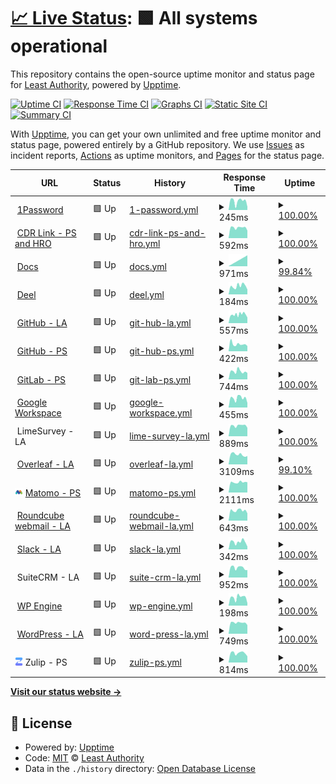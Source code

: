 # [📈 Live Status](https://LeastAuthority.github.io/org-members-upptime): <!--live status--> **🟩 All systems operational**

This repository contains the open-source uptime monitor and status page for [Least Authority](https://leastauthority.com/), powered by [Upptime](https://github.com/upptime/upptime).

[![Uptime CI](https://github.com/LeastAuthority/org-members-upptime/workflows/Uptime%20CI/badge.svg)](https://github.com/LeastAuthority/org-members-upptime/actions?query=workflow%3A%22Uptime+CI%22)
[![Response Time CI](https://github.com/LeastAuthority/org-members-upptime/workflows/Response%20Time%20CI/badge.svg)](https://github.com/LeastAuthority/org-members-upptime/actions?query=workflow%3A%22Response+Time+CI%22)
[![Graphs CI](https://github.com/LeastAuthority/org-members-upptime/workflows/Graphs%20CI/badge.svg)](https://github.com/LeastAuthority/org-members-upptime/actions?query=workflow%3A%22Graphs+CI%22)
[![Static Site CI](https://github.com/LeastAuthority/org-members-upptime/workflows/Static%20Site%20CI/badge.svg)](https://github.com/LeastAuthority/org-members-upptime/actions?query=workflow%3A%22Static+Site+CI%22)
[![Summary CI](https://github.com/LeastAuthority/org-members-upptime/workflows/Summary%20CI/badge.svg)](https://github.com/LeastAuthority/org-members-upptime/actions?query=workflow%3A%22Summary+CI%22)

With [Upptime](https://upptime.js.org), you can get your own unlimited and free uptime monitor and status page, powered entirely by a GitHub repository. We use [Issues](https://github.com/LeastAuthority/org-members-upptime/issues) as incident reports, [Actions](https://github.com/LeastAuthority/org-members-upptime/actions) as uptime monitors, and [Pages](https://LeastAuthority.github.io/org-members-upptime) for the status page.

<!--start: status pages-->
<!-- This summary is generated by Upptime (https://github.com/upptime/upptime) -->
<!-- Do not edit this manually, your changes will be overwritten -->
<!-- prettier-ignore -->
| URL | Status | History | Response Time | Uptime |
| --- | ------ | ------- | ------------- | ------ |
| <img alt="" src="https://icons.duckduckgo.com/ip3/my.1password.com.ico" height="13"> [1Password](https://my.1password.com/signin) | 🟩 Up | [1-password.yml](https://github.com/LeastAuthority/org-members-upptime/commits/HEAD/history/1-password.yml) | <details><summary><img alt="Response time graph" src="./graphs/1-password/response-time-week.png" height="20"> 245ms</summary><br><a href="https://LeastAuthority.github.io/org-members-upptime/history/1-password"><img alt="Response time 214" src="https://img.shields.io/endpoint?url=https%3A%2F%2Fraw.githubusercontent.com%2FLeastAuthority%2Forg-members-upptime%2FHEAD%2Fapi%2F1-password%2Fresponse-time.json"></a><br><a href="https://LeastAuthority.github.io/org-members-upptime/history/1-password"><img alt="24-hour response time 137" src="https://img.shields.io/endpoint?url=https%3A%2F%2Fraw.githubusercontent.com%2FLeastAuthority%2Forg-members-upptime%2FHEAD%2Fapi%2F1-password%2Fresponse-time-day.json"></a><br><a href="https://LeastAuthority.github.io/org-members-upptime/history/1-password"><img alt="7-day response time 245" src="https://img.shields.io/endpoint?url=https%3A%2F%2Fraw.githubusercontent.com%2FLeastAuthority%2Forg-members-upptime%2FHEAD%2Fapi%2F1-password%2Fresponse-time-week.json"></a><br><a href="https://LeastAuthority.github.io/org-members-upptime/history/1-password"><img alt="30-day response time 274" src="https://img.shields.io/endpoint?url=https%3A%2F%2Fraw.githubusercontent.com%2FLeastAuthority%2Forg-members-upptime%2FHEAD%2Fapi%2F1-password%2Fresponse-time-month.json"></a><br><a href="https://LeastAuthority.github.io/org-members-upptime/history/1-password"><img alt="1-year response time 219" src="https://img.shields.io/endpoint?url=https%3A%2F%2Fraw.githubusercontent.com%2FLeastAuthority%2Forg-members-upptime%2FHEAD%2Fapi%2F1-password%2Fresponse-time-year.json"></a></details> | <details><summary><a href="https://LeastAuthority.github.io/org-members-upptime/history/1-password">100.00%</a></summary><a href="https://LeastAuthority.github.io/org-members-upptime/history/1-password"><img alt="All-time uptime 100.00%" src="https://img.shields.io/endpoint?url=https%3A%2F%2Fraw.githubusercontent.com%2FLeastAuthority%2Forg-members-upptime%2FHEAD%2Fapi%2F1-password%2Fuptime.json"></a><br><a href="https://LeastAuthority.github.io/org-members-upptime/history/1-password"><img alt="24-hour uptime 100.00%" src="https://img.shields.io/endpoint?url=https%3A%2F%2Fraw.githubusercontent.com%2FLeastAuthority%2Forg-members-upptime%2FHEAD%2Fapi%2F1-password%2Fuptime-day.json"></a><br><a href="https://LeastAuthority.github.io/org-members-upptime/history/1-password"><img alt="7-day uptime 100.00%" src="https://img.shields.io/endpoint?url=https%3A%2F%2Fraw.githubusercontent.com%2FLeastAuthority%2Forg-members-upptime%2FHEAD%2Fapi%2F1-password%2Fuptime-week.json"></a><br><a href="https://LeastAuthority.github.io/org-members-upptime/history/1-password"><img alt="30-day uptime 100.00%" src="https://img.shields.io/endpoint?url=https%3A%2F%2Fraw.githubusercontent.com%2FLeastAuthority%2Forg-members-upptime%2FHEAD%2Fapi%2F1-password%2Fuptime-month.json"></a><br><a href="https://LeastAuthority.github.io/org-members-upptime/history/1-password"><img alt="1-year uptime 100.00%" src="https://img.shields.io/endpoint?url=https%3A%2F%2Fraw.githubusercontent.com%2FLeastAuthority%2Forg-members-upptime%2FHEAD%2Fapi%2F1-password%2Fuptime-year.json"></a></details>
| <img alt="" src="https://icons.duckduckgo.com/ip3/leastauthority.cdr.link.ico" height="13"> [CDR Link - PS and HRO](https://leastauthority.cdr.link/) | 🟩 Up | [cdr-link-ps-and-hro.yml](https://github.com/LeastAuthority/org-members-upptime/commits/HEAD/history/cdr-link-ps-and-hro.yml) | <details><summary><img alt="Response time graph" src="./graphs/cdr-link-ps-and-hro/response-time-week.png" height="20"> 592ms</summary><br><a href="https://LeastAuthority.github.io/org-members-upptime/history/cdr-link-ps-and-hro"><img alt="Response time 574" src="https://img.shields.io/endpoint?url=https%3A%2F%2Fraw.githubusercontent.com%2FLeastAuthority%2Forg-members-upptime%2FHEAD%2Fapi%2Fcdr-link-ps-and-hro%2Fresponse-time.json"></a><br><a href="https://LeastAuthority.github.io/org-members-upptime/history/cdr-link-ps-and-hro"><img alt="24-hour response time 499" src="https://img.shields.io/endpoint?url=https%3A%2F%2Fraw.githubusercontent.com%2FLeastAuthority%2Forg-members-upptime%2FHEAD%2Fapi%2Fcdr-link-ps-and-hro%2Fresponse-time-day.json"></a><br><a href="https://LeastAuthority.github.io/org-members-upptime/history/cdr-link-ps-and-hro"><img alt="7-day response time 592" src="https://img.shields.io/endpoint?url=https%3A%2F%2Fraw.githubusercontent.com%2FLeastAuthority%2Forg-members-upptime%2FHEAD%2Fapi%2Fcdr-link-ps-and-hro%2Fresponse-time-week.json"></a><br><a href="https://LeastAuthority.github.io/org-members-upptime/history/cdr-link-ps-and-hro"><img alt="30-day response time 595" src="https://img.shields.io/endpoint?url=https%3A%2F%2Fraw.githubusercontent.com%2FLeastAuthority%2Forg-members-upptime%2FHEAD%2Fapi%2Fcdr-link-ps-and-hro%2Fresponse-time-month.json"></a><br><a href="https://LeastAuthority.github.io/org-members-upptime/history/cdr-link-ps-and-hro"><img alt="1-year response time 574" src="https://img.shields.io/endpoint?url=https%3A%2F%2Fraw.githubusercontent.com%2FLeastAuthority%2Forg-members-upptime%2FHEAD%2Fapi%2Fcdr-link-ps-and-hro%2Fresponse-time-year.json"></a></details> | <details><summary><a href="https://LeastAuthority.github.io/org-members-upptime/history/cdr-link-ps-and-hro">100.00%</a></summary><a href="https://LeastAuthority.github.io/org-members-upptime/history/cdr-link-ps-and-hro"><img alt="All-time uptime 100.00%" src="https://img.shields.io/endpoint?url=https%3A%2F%2Fraw.githubusercontent.com%2FLeastAuthority%2Forg-members-upptime%2FHEAD%2Fapi%2Fcdr-link-ps-and-hro%2Fuptime.json"></a><br><a href="https://LeastAuthority.github.io/org-members-upptime/history/cdr-link-ps-and-hro"><img alt="24-hour uptime 100.00%" src="https://img.shields.io/endpoint?url=https%3A%2F%2Fraw.githubusercontent.com%2FLeastAuthority%2Forg-members-upptime%2FHEAD%2Fapi%2Fcdr-link-ps-and-hro%2Fuptime-day.json"></a><br><a href="https://LeastAuthority.github.io/org-members-upptime/history/cdr-link-ps-and-hro"><img alt="7-day uptime 100.00%" src="https://img.shields.io/endpoint?url=https%3A%2F%2Fraw.githubusercontent.com%2FLeastAuthority%2Forg-members-upptime%2FHEAD%2Fapi%2Fcdr-link-ps-and-hro%2Fuptime-week.json"></a><br><a href="https://LeastAuthority.github.io/org-members-upptime/history/cdr-link-ps-and-hro"><img alt="30-day uptime 100.00%" src="https://img.shields.io/endpoint?url=https%3A%2F%2Fraw.githubusercontent.com%2FLeastAuthority%2Forg-members-upptime%2FHEAD%2Fapi%2Fcdr-link-ps-and-hro%2Fuptime-month.json"></a><br><a href="https://LeastAuthority.github.io/org-members-upptime/history/cdr-link-ps-and-hro"><img alt="1-year uptime 100.00%" src="https://img.shields.io/endpoint?url=https%3A%2F%2Fraw.githubusercontent.com%2FLeastAuthority%2Forg-members-upptime%2FHEAD%2Fapi%2Fcdr-link-ps-and-hro%2Fuptime-year.json"></a></details>
| <img alt="" src="https://icons.duckduckgo.com/ip3/docs.latfa.net.ico" height="13"> [Docs](https://docs.latfa.net/) | 🟩 Up | [docs.yml](https://github.com/LeastAuthority/org-members-upptime/commits/HEAD/history/docs.yml) | <details><summary><img alt="Response time graph" src="./graphs/docs/response-time-week.png" height="20"> 971ms</summary><br><a href="https://LeastAuthority.github.io/org-members-upptime/history/docs"><img alt="Response time 991" src="https://img.shields.io/endpoint?url=https%3A%2F%2Fraw.githubusercontent.com%2FLeastAuthority%2Forg-members-upptime%2FHEAD%2Fapi%2Fdocs%2Fresponse-time.json"></a><br><a href="https://LeastAuthority.github.io/org-members-upptime/history/docs"><img alt="24-hour response time 803" src="https://img.shields.io/endpoint?url=https%3A%2F%2Fraw.githubusercontent.com%2FLeastAuthority%2Forg-members-upptime%2FHEAD%2Fapi%2Fdocs%2Fresponse-time-day.json"></a><br><a href="https://LeastAuthority.github.io/org-members-upptime/history/docs"><img alt="7-day response time 971" src="https://img.shields.io/endpoint?url=https%3A%2F%2Fraw.githubusercontent.com%2FLeastAuthority%2Forg-members-upptime%2FHEAD%2Fapi%2Fdocs%2Fresponse-time-week.json"></a><br><a href="https://LeastAuthority.github.io/org-members-upptime/history/docs"><img alt="30-day response time 991" src="https://img.shields.io/endpoint?url=https%3A%2F%2Fraw.githubusercontent.com%2FLeastAuthority%2Forg-members-upptime%2FHEAD%2Fapi%2Fdocs%2Fresponse-time-month.json"></a><br><a href="https://LeastAuthority.github.io/org-members-upptime/history/docs"><img alt="1-year response time 991" src="https://img.shields.io/endpoint?url=https%3A%2F%2Fraw.githubusercontent.com%2FLeastAuthority%2Forg-members-upptime%2FHEAD%2Fapi%2Fdocs%2Fresponse-time-year.json"></a></details> | <details><summary><a href="https://LeastAuthority.github.io/org-members-upptime/history/docs">99.84%</a></summary><a href="https://LeastAuthority.github.io/org-members-upptime/history/docs"><img alt="All-time uptime 99.91%" src="https://img.shields.io/endpoint?url=https%3A%2F%2Fraw.githubusercontent.com%2FLeastAuthority%2Forg-members-upptime%2FHEAD%2Fapi%2Fdocs%2Fuptime.json"></a><br><a href="https://LeastAuthority.github.io/org-members-upptime/history/docs"><img alt="24-hour uptime 100.00%" src="https://img.shields.io/endpoint?url=https%3A%2F%2Fraw.githubusercontent.com%2FLeastAuthority%2Forg-members-upptime%2FHEAD%2Fapi%2Fdocs%2Fuptime-day.json"></a><br><a href="https://LeastAuthority.github.io/org-members-upptime/history/docs"><img alt="7-day uptime 99.84%" src="https://img.shields.io/endpoint?url=https%3A%2F%2Fraw.githubusercontent.com%2FLeastAuthority%2Forg-members-upptime%2FHEAD%2Fapi%2Fdocs%2Fuptime-week.json"></a><br><a href="https://LeastAuthority.github.io/org-members-upptime/history/docs"><img alt="30-day uptime 99.91%" src="https://img.shields.io/endpoint?url=https%3A%2F%2Fraw.githubusercontent.com%2FLeastAuthority%2Forg-members-upptime%2FHEAD%2Fapi%2Fdocs%2Fuptime-month.json"></a><br><a href="https://LeastAuthority.github.io/org-members-upptime/history/docs"><img alt="1-year uptime 99.91%" src="https://img.shields.io/endpoint?url=https%3A%2F%2Fraw.githubusercontent.com%2FLeastAuthority%2Forg-members-upptime%2FHEAD%2Fapi%2Fdocs%2Fuptime-year.json"></a></details>
| <img alt="" src="https://icons.duckduckgo.com/ip3/app.deel.com.ico" height="13"> [Deel](https://app.deel.com/) | 🟩 Up | [deel.yml](https://github.com/LeastAuthority/org-members-upptime/commits/HEAD/history/deel.yml) | <details><summary><img alt="Response time graph" src="./graphs/deel/response-time-week.png" height="20"> 184ms</summary><br><a href="https://LeastAuthority.github.io/org-members-upptime/history/deel"><img alt="Response time 208" src="https://img.shields.io/endpoint?url=https%3A%2F%2Fraw.githubusercontent.com%2FLeastAuthority%2Forg-members-upptime%2FHEAD%2Fapi%2Fdeel%2Fresponse-time.json"></a><br><a href="https://LeastAuthority.github.io/org-members-upptime/history/deel"><img alt="24-hour response time 141" src="https://img.shields.io/endpoint?url=https%3A%2F%2Fraw.githubusercontent.com%2FLeastAuthority%2Forg-members-upptime%2FHEAD%2Fapi%2Fdeel%2Fresponse-time-day.json"></a><br><a href="https://LeastAuthority.github.io/org-members-upptime/history/deel"><img alt="7-day response time 184" src="https://img.shields.io/endpoint?url=https%3A%2F%2Fraw.githubusercontent.com%2FLeastAuthority%2Forg-members-upptime%2FHEAD%2Fapi%2Fdeel%2Fresponse-time-week.json"></a><br><a href="https://LeastAuthority.github.io/org-members-upptime/history/deel"><img alt="30-day response time 209" src="https://img.shields.io/endpoint?url=https%3A%2F%2Fraw.githubusercontent.com%2FLeastAuthority%2Forg-members-upptime%2FHEAD%2Fapi%2Fdeel%2Fresponse-time-month.json"></a><br><a href="https://LeastAuthority.github.io/org-members-upptime/history/deel"><img alt="1-year response time 208" src="https://img.shields.io/endpoint?url=https%3A%2F%2Fraw.githubusercontent.com%2FLeastAuthority%2Forg-members-upptime%2FHEAD%2Fapi%2Fdeel%2Fresponse-time-year.json"></a></details> | <details><summary><a href="https://LeastAuthority.github.io/org-members-upptime/history/deel">100.00%</a></summary><a href="https://LeastAuthority.github.io/org-members-upptime/history/deel"><img alt="All-time uptime 100.00%" src="https://img.shields.io/endpoint?url=https%3A%2F%2Fraw.githubusercontent.com%2FLeastAuthority%2Forg-members-upptime%2FHEAD%2Fapi%2Fdeel%2Fuptime.json"></a><br><a href="https://LeastAuthority.github.io/org-members-upptime/history/deel"><img alt="24-hour uptime 100.00%" src="https://img.shields.io/endpoint?url=https%3A%2F%2Fraw.githubusercontent.com%2FLeastAuthority%2Forg-members-upptime%2FHEAD%2Fapi%2Fdeel%2Fuptime-day.json"></a><br><a href="https://LeastAuthority.github.io/org-members-upptime/history/deel"><img alt="7-day uptime 100.00%" src="https://img.shields.io/endpoint?url=https%3A%2F%2Fraw.githubusercontent.com%2FLeastAuthority%2Forg-members-upptime%2FHEAD%2Fapi%2Fdeel%2Fuptime-week.json"></a><br><a href="https://LeastAuthority.github.io/org-members-upptime/history/deel"><img alt="30-day uptime 100.00%" src="https://img.shields.io/endpoint?url=https%3A%2F%2Fraw.githubusercontent.com%2FLeastAuthority%2Forg-members-upptime%2FHEAD%2Fapi%2Fdeel%2Fuptime-month.json"></a><br><a href="https://LeastAuthority.github.io/org-members-upptime/history/deel"><img alt="1-year uptime 100.00%" src="https://img.shields.io/endpoint?url=https%3A%2F%2Fraw.githubusercontent.com%2FLeastAuthority%2Forg-members-upptime%2FHEAD%2Fapi%2Fdeel%2Fuptime-year.json"></a></details>
| <img alt="" src="https://icons.duckduckgo.com/ip3/github.com.ico" height="13"> [GitHub - LA](https://github.com/LeastAuthority/) | 🟩 Up | [git-hub-la.yml](https://github.com/LeastAuthority/org-members-upptime/commits/HEAD/history/git-hub-la.yml) | <details><summary><img alt="Response time graph" src="./graphs/git-hub-la/response-time-week.png" height="20"> 557ms</summary><br><a href="https://LeastAuthority.github.io/org-members-upptime/history/git-hub-la"><img alt="Response time 466" src="https://img.shields.io/endpoint?url=https%3A%2F%2Fraw.githubusercontent.com%2FLeastAuthority%2Forg-members-upptime%2FHEAD%2Fapi%2Fgit-hub-la%2Fresponse-time.json"></a><br><a href="https://LeastAuthority.github.io/org-members-upptime/history/git-hub-la"><img alt="24-hour response time 483" src="https://img.shields.io/endpoint?url=https%3A%2F%2Fraw.githubusercontent.com%2FLeastAuthority%2Forg-members-upptime%2FHEAD%2Fapi%2Fgit-hub-la%2Fresponse-time-day.json"></a><br><a href="https://LeastAuthority.github.io/org-members-upptime/history/git-hub-la"><img alt="7-day response time 557" src="https://img.shields.io/endpoint?url=https%3A%2F%2Fraw.githubusercontent.com%2FLeastAuthority%2Forg-members-upptime%2FHEAD%2Fapi%2Fgit-hub-la%2Fresponse-time-week.json"></a><br><a href="https://LeastAuthority.github.io/org-members-upptime/history/git-hub-la"><img alt="30-day response time 553" src="https://img.shields.io/endpoint?url=https%3A%2F%2Fraw.githubusercontent.com%2FLeastAuthority%2Forg-members-upptime%2FHEAD%2Fapi%2Fgit-hub-la%2Fresponse-time-month.json"></a><br><a href="https://LeastAuthority.github.io/org-members-upptime/history/git-hub-la"><img alt="1-year response time 460" src="https://img.shields.io/endpoint?url=https%3A%2F%2Fraw.githubusercontent.com%2FLeastAuthority%2Forg-members-upptime%2FHEAD%2Fapi%2Fgit-hub-la%2Fresponse-time-year.json"></a></details> | <details><summary><a href="https://LeastAuthority.github.io/org-members-upptime/history/git-hub-la">100.00%</a></summary><a href="https://LeastAuthority.github.io/org-members-upptime/history/git-hub-la"><img alt="All-time uptime 98.95%" src="https://img.shields.io/endpoint?url=https%3A%2F%2Fraw.githubusercontent.com%2FLeastAuthority%2Forg-members-upptime%2FHEAD%2Fapi%2Fgit-hub-la%2Fuptime.json"></a><br><a href="https://LeastAuthority.github.io/org-members-upptime/history/git-hub-la"><img alt="24-hour uptime 100.00%" src="https://img.shields.io/endpoint?url=https%3A%2F%2Fraw.githubusercontent.com%2FLeastAuthority%2Forg-members-upptime%2FHEAD%2Fapi%2Fgit-hub-la%2Fuptime-day.json"></a><br><a href="https://LeastAuthority.github.io/org-members-upptime/history/git-hub-la"><img alt="7-day uptime 100.00%" src="https://img.shields.io/endpoint?url=https%3A%2F%2Fraw.githubusercontent.com%2FLeastAuthority%2Forg-members-upptime%2FHEAD%2Fapi%2Fgit-hub-la%2Fuptime-week.json"></a><br><a href="https://LeastAuthority.github.io/org-members-upptime/history/git-hub-la"><img alt="30-day uptime 100.00%" src="https://img.shields.io/endpoint?url=https%3A%2F%2Fraw.githubusercontent.com%2FLeastAuthority%2Forg-members-upptime%2FHEAD%2Fapi%2Fgit-hub-la%2Fuptime-month.json"></a><br><a href="https://LeastAuthority.github.io/org-members-upptime/history/git-hub-la"><img alt="1-year uptime 98.85%" src="https://img.shields.io/endpoint?url=https%3A%2F%2Fraw.githubusercontent.com%2FLeastAuthority%2Forg-members-upptime%2FHEAD%2Fapi%2Fgit-hub-la%2Fuptime-year.json"></a></details>
| <img alt="" src="https://icons.duckduckgo.com/ip3/github.com.ico" height="13"> [GitHub - PS](https://github.com/PrivateStorageio/) | 🟩 Up | [git-hub-ps.yml](https://github.com/LeastAuthority/org-members-upptime/commits/HEAD/history/git-hub-ps.yml) | <details><summary><img alt="Response time graph" src="./graphs/git-hub-ps/response-time-week.png" height="20"> 422ms</summary><br><a href="https://LeastAuthority.github.io/org-members-upptime/history/git-hub-ps"><img alt="Response time 376" src="https://img.shields.io/endpoint?url=https%3A%2F%2Fraw.githubusercontent.com%2FLeastAuthority%2Forg-members-upptime%2FHEAD%2Fapi%2Fgit-hub-ps%2Fresponse-time.json"></a><br><a href="https://LeastAuthority.github.io/org-members-upptime/history/git-hub-ps"><img alt="24-hour response time 310" src="https://img.shields.io/endpoint?url=https%3A%2F%2Fraw.githubusercontent.com%2FLeastAuthority%2Forg-members-upptime%2FHEAD%2Fapi%2Fgit-hub-ps%2Fresponse-time-day.json"></a><br><a href="https://LeastAuthority.github.io/org-members-upptime/history/git-hub-ps"><img alt="7-day response time 422" src="https://img.shields.io/endpoint?url=https%3A%2F%2Fraw.githubusercontent.com%2FLeastAuthority%2Forg-members-upptime%2FHEAD%2Fapi%2Fgit-hub-ps%2Fresponse-time-week.json"></a><br><a href="https://LeastAuthority.github.io/org-members-upptime/history/git-hub-ps"><img alt="30-day response time 380" src="https://img.shields.io/endpoint?url=https%3A%2F%2Fraw.githubusercontent.com%2FLeastAuthority%2Forg-members-upptime%2FHEAD%2Fapi%2Fgit-hub-ps%2Fresponse-time-month.json"></a><br><a href="https://LeastAuthority.github.io/org-members-upptime/history/git-hub-ps"><img alt="1-year response time 372" src="https://img.shields.io/endpoint?url=https%3A%2F%2Fraw.githubusercontent.com%2FLeastAuthority%2Forg-members-upptime%2FHEAD%2Fapi%2Fgit-hub-ps%2Fresponse-time-year.json"></a></details> | <details><summary><a href="https://LeastAuthority.github.io/org-members-upptime/history/git-hub-ps">100.00%</a></summary><a href="https://LeastAuthority.github.io/org-members-upptime/history/git-hub-ps"><img alt="All-time uptime 77.46%" src="https://img.shields.io/endpoint?url=https%3A%2F%2Fraw.githubusercontent.com%2FLeastAuthority%2Forg-members-upptime%2FHEAD%2Fapi%2Fgit-hub-ps%2Fuptime.json"></a><br><a href="https://LeastAuthority.github.io/org-members-upptime/history/git-hub-ps"><img alt="24-hour uptime 100.00%" src="https://img.shields.io/endpoint?url=https%3A%2F%2Fraw.githubusercontent.com%2FLeastAuthority%2Forg-members-upptime%2FHEAD%2Fapi%2Fgit-hub-ps%2Fuptime-day.json"></a><br><a href="https://LeastAuthority.github.io/org-members-upptime/history/git-hub-ps"><img alt="7-day uptime 100.00%" src="https://img.shields.io/endpoint?url=https%3A%2F%2Fraw.githubusercontent.com%2FLeastAuthority%2Forg-members-upptime%2FHEAD%2Fapi%2Fgit-hub-ps%2Fuptime-week.json"></a><br><a href="https://LeastAuthority.github.io/org-members-upptime/history/git-hub-ps"><img alt="30-day uptime 100.00%" src="https://img.shields.io/endpoint?url=https%3A%2F%2Fraw.githubusercontent.com%2FLeastAuthority%2Forg-members-upptime%2FHEAD%2Fapi%2Fgit-hub-ps%2Fuptime-month.json"></a><br><a href="https://LeastAuthority.github.io/org-members-upptime/history/git-hub-ps"><img alt="1-year uptime 75.33%" src="https://img.shields.io/endpoint?url=https%3A%2F%2Fraw.githubusercontent.com%2FLeastAuthority%2Forg-members-upptime%2FHEAD%2Fapi%2Fgit-hub-ps%2Fuptime-year.json"></a></details>
| <img alt="" src="https://icons.duckduckgo.com/ip3/whetstone.private.storage.ico" height="13"> [GitLab - PS](https://whetstone.private.storage/) | 🟩 Up | [git-lab-ps.yml](https://github.com/LeastAuthority/org-members-upptime/commits/HEAD/history/git-lab-ps.yml) | <details><summary><img alt="Response time graph" src="./graphs/git-lab-ps/response-time-week.png" height="20"> 744ms</summary><br><a href="https://LeastAuthority.github.io/org-members-upptime/history/git-lab-ps"><img alt="Response time 798" src="https://img.shields.io/endpoint?url=https%3A%2F%2Fraw.githubusercontent.com%2FLeastAuthority%2Forg-members-upptime%2FHEAD%2Fapi%2Fgit-lab-ps%2Fresponse-time.json"></a><br><a href="https://LeastAuthority.github.io/org-members-upptime/history/git-lab-ps"><img alt="24-hour response time 625" src="https://img.shields.io/endpoint?url=https%3A%2F%2Fraw.githubusercontent.com%2FLeastAuthority%2Forg-members-upptime%2FHEAD%2Fapi%2Fgit-lab-ps%2Fresponse-time-day.json"></a><br><a href="https://LeastAuthority.github.io/org-members-upptime/history/git-lab-ps"><img alt="7-day response time 744" src="https://img.shields.io/endpoint?url=https%3A%2F%2Fraw.githubusercontent.com%2FLeastAuthority%2Forg-members-upptime%2FHEAD%2Fapi%2Fgit-lab-ps%2Fresponse-time-week.json"></a><br><a href="https://LeastAuthority.github.io/org-members-upptime/history/git-lab-ps"><img alt="30-day response time 828" src="https://img.shields.io/endpoint?url=https%3A%2F%2Fraw.githubusercontent.com%2FLeastAuthority%2Forg-members-upptime%2FHEAD%2Fapi%2Fgit-lab-ps%2Fresponse-time-month.json"></a><br><a href="https://LeastAuthority.github.io/org-members-upptime/history/git-lab-ps"><img alt="1-year response time 804" src="https://img.shields.io/endpoint?url=https%3A%2F%2Fraw.githubusercontent.com%2FLeastAuthority%2Forg-members-upptime%2FHEAD%2Fapi%2Fgit-lab-ps%2Fresponse-time-year.json"></a></details> | <details><summary><a href="https://LeastAuthority.github.io/org-members-upptime/history/git-lab-ps">100.00%</a></summary><a href="https://LeastAuthority.github.io/org-members-upptime/history/git-lab-ps"><img alt="All-time uptime 99.96%" src="https://img.shields.io/endpoint?url=https%3A%2F%2Fraw.githubusercontent.com%2FLeastAuthority%2Forg-members-upptime%2FHEAD%2Fapi%2Fgit-lab-ps%2Fuptime.json"></a><br><a href="https://LeastAuthority.github.io/org-members-upptime/history/git-lab-ps"><img alt="24-hour uptime 100.00%" src="https://img.shields.io/endpoint?url=https%3A%2F%2Fraw.githubusercontent.com%2FLeastAuthority%2Forg-members-upptime%2FHEAD%2Fapi%2Fgit-lab-ps%2Fuptime-day.json"></a><br><a href="https://LeastAuthority.github.io/org-members-upptime/history/git-lab-ps"><img alt="7-day uptime 100.00%" src="https://img.shields.io/endpoint?url=https%3A%2F%2Fraw.githubusercontent.com%2FLeastAuthority%2Forg-members-upptime%2FHEAD%2Fapi%2Fgit-lab-ps%2Fuptime-week.json"></a><br><a href="https://LeastAuthority.github.io/org-members-upptime/history/git-lab-ps"><img alt="30-day uptime 100.00%" src="https://img.shields.io/endpoint?url=https%3A%2F%2Fraw.githubusercontent.com%2FLeastAuthority%2Forg-members-upptime%2FHEAD%2Fapi%2Fgit-lab-ps%2Fuptime-month.json"></a><br><a href="https://LeastAuthority.github.io/org-members-upptime/history/git-lab-ps"><img alt="1-year uptime 99.96%" src="https://img.shields.io/endpoint?url=https%3A%2F%2Fraw.githubusercontent.com%2FLeastAuthority%2Forg-members-upptime%2FHEAD%2Fapi%2Fgit-lab-ps%2Fuptime-year.json"></a></details>
| <img alt="" src="https://icons.duckduckgo.com/ip3/workspace.google.com.ico" height="13"> [Google Workspace](https://workspace.google.com/dashboard) | 🟩 Up | [google-workspace.yml](https://github.com/LeastAuthority/org-members-upptime/commits/HEAD/history/google-workspace.yml) | <details><summary><img alt="Response time graph" src="./graphs/google-workspace/response-time-week.png" height="20"> 455ms</summary><br><a href="https://LeastAuthority.github.io/org-members-upptime/history/google-workspace"><img alt="Response time 514" src="https://img.shields.io/endpoint?url=https%3A%2F%2Fraw.githubusercontent.com%2FLeastAuthority%2Forg-members-upptime%2FHEAD%2Fapi%2Fgoogle-workspace%2Fresponse-time.json"></a><br><a href="https://LeastAuthority.github.io/org-members-upptime/history/google-workspace"><img alt="24-hour response time 356" src="https://img.shields.io/endpoint?url=https%3A%2F%2Fraw.githubusercontent.com%2FLeastAuthority%2Forg-members-upptime%2FHEAD%2Fapi%2Fgoogle-workspace%2Fresponse-time-day.json"></a><br><a href="https://LeastAuthority.github.io/org-members-upptime/history/google-workspace"><img alt="7-day response time 455" src="https://img.shields.io/endpoint?url=https%3A%2F%2Fraw.githubusercontent.com%2FLeastAuthority%2Forg-members-upptime%2FHEAD%2Fapi%2Fgoogle-workspace%2Fresponse-time-week.json"></a><br><a href="https://LeastAuthority.github.io/org-members-upptime/history/google-workspace"><img alt="30-day response time 492" src="https://img.shields.io/endpoint?url=https%3A%2F%2Fraw.githubusercontent.com%2FLeastAuthority%2Forg-members-upptime%2FHEAD%2Fapi%2Fgoogle-workspace%2Fresponse-time-month.json"></a><br><a href="https://LeastAuthority.github.io/org-members-upptime/history/google-workspace"><img alt="1-year response time 479" src="https://img.shields.io/endpoint?url=https%3A%2F%2Fraw.githubusercontent.com%2FLeastAuthority%2Forg-members-upptime%2FHEAD%2Fapi%2Fgoogle-workspace%2Fresponse-time-year.json"></a></details> | <details><summary><a href="https://LeastAuthority.github.io/org-members-upptime/history/google-workspace">100.00%</a></summary><a href="https://LeastAuthority.github.io/org-members-upptime/history/google-workspace"><img alt="All-time uptime 100.00%" src="https://img.shields.io/endpoint?url=https%3A%2F%2Fraw.githubusercontent.com%2FLeastAuthority%2Forg-members-upptime%2FHEAD%2Fapi%2Fgoogle-workspace%2Fuptime.json"></a><br><a href="https://LeastAuthority.github.io/org-members-upptime/history/google-workspace"><img alt="24-hour uptime 100.00%" src="https://img.shields.io/endpoint?url=https%3A%2F%2Fraw.githubusercontent.com%2FLeastAuthority%2Forg-members-upptime%2FHEAD%2Fapi%2Fgoogle-workspace%2Fuptime-day.json"></a><br><a href="https://LeastAuthority.github.io/org-members-upptime/history/google-workspace"><img alt="7-day uptime 100.00%" src="https://img.shields.io/endpoint?url=https%3A%2F%2Fraw.githubusercontent.com%2FLeastAuthority%2Forg-members-upptime%2FHEAD%2Fapi%2Fgoogle-workspace%2Fuptime-week.json"></a><br><a href="https://LeastAuthority.github.io/org-members-upptime/history/google-workspace"><img alt="30-day uptime 100.00%" src="https://img.shields.io/endpoint?url=https%3A%2F%2Fraw.githubusercontent.com%2FLeastAuthority%2Forg-members-upptime%2FHEAD%2Fapi%2Fgoogle-workspace%2Fuptime-month.json"></a><br><a href="https://LeastAuthority.github.io/org-members-upptime/history/google-workspace"><img alt="1-year uptime 100.00%" src="https://img.shields.io/endpoint?url=https%3A%2F%2Fraw.githubusercontent.com%2FLeastAuthority%2Forg-members-upptime%2FHEAD%2Fapi%2Fgoogle-workspace%2Fuptime-year.json"></a></details>
| <img alt="" src="https://raw.githubusercontent.com/LeastAuthority/org-members-upptime/master/assets/limesurvey.ico" height="13"> LimeSurvey - LA | 🟩 Up | [lime-survey-la.yml](https://github.com/LeastAuthority/org-members-upptime/commits/HEAD/history/lime-survey-la.yml) | <details><summary><img alt="Response time graph" src="./graphs/lime-survey-la/response-time-week.png" height="20"> 889ms</summary><br><a href="https://LeastAuthority.github.io/org-members-upptime/history/lime-survey-la"><img alt="Response time 804" src="https://img.shields.io/endpoint?url=https%3A%2F%2Fraw.githubusercontent.com%2FLeastAuthority%2Forg-members-upptime%2FHEAD%2Fapi%2Flime-survey-la%2Fresponse-time.json"></a><br><a href="https://LeastAuthority.github.io/org-members-upptime/history/lime-survey-la"><img alt="24-hour response time 722" src="https://img.shields.io/endpoint?url=https%3A%2F%2Fraw.githubusercontent.com%2FLeastAuthority%2Forg-members-upptime%2FHEAD%2Fapi%2Flime-survey-la%2Fresponse-time-day.json"></a><br><a href="https://LeastAuthority.github.io/org-members-upptime/history/lime-survey-la"><img alt="7-day response time 889" src="https://img.shields.io/endpoint?url=https%3A%2F%2Fraw.githubusercontent.com%2FLeastAuthority%2Forg-members-upptime%2FHEAD%2Fapi%2Flime-survey-la%2Fresponse-time-week.json"></a><br><a href="https://LeastAuthority.github.io/org-members-upptime/history/lime-survey-la"><img alt="30-day response time 914" src="https://img.shields.io/endpoint?url=https%3A%2F%2Fraw.githubusercontent.com%2FLeastAuthority%2Forg-members-upptime%2FHEAD%2Fapi%2Flime-survey-la%2Fresponse-time-month.json"></a><br><a href="https://LeastAuthority.github.io/org-members-upptime/history/lime-survey-la"><img alt="1-year response time 811" src="https://img.shields.io/endpoint?url=https%3A%2F%2Fraw.githubusercontent.com%2FLeastAuthority%2Forg-members-upptime%2FHEAD%2Fapi%2Flime-survey-la%2Fresponse-time-year.json"></a></details> | <details><summary><a href="https://LeastAuthority.github.io/org-members-upptime/history/lime-survey-la">100.00%</a></summary><a href="https://LeastAuthority.github.io/org-members-upptime/history/lime-survey-la"><img alt="All-time uptime 100.00%" src="https://img.shields.io/endpoint?url=https%3A%2F%2Fraw.githubusercontent.com%2FLeastAuthority%2Forg-members-upptime%2FHEAD%2Fapi%2Flime-survey-la%2Fuptime.json"></a><br><a href="https://LeastAuthority.github.io/org-members-upptime/history/lime-survey-la"><img alt="24-hour uptime 100.00%" src="https://img.shields.io/endpoint?url=https%3A%2F%2Fraw.githubusercontent.com%2FLeastAuthority%2Forg-members-upptime%2FHEAD%2Fapi%2Flime-survey-la%2Fuptime-day.json"></a><br><a href="https://LeastAuthority.github.io/org-members-upptime/history/lime-survey-la"><img alt="7-day uptime 100.00%" src="https://img.shields.io/endpoint?url=https%3A%2F%2Fraw.githubusercontent.com%2FLeastAuthority%2Forg-members-upptime%2FHEAD%2Fapi%2Flime-survey-la%2Fuptime-week.json"></a><br><a href="https://LeastAuthority.github.io/org-members-upptime/history/lime-survey-la"><img alt="30-day uptime 100.00%" src="https://img.shields.io/endpoint?url=https%3A%2F%2Fraw.githubusercontent.com%2FLeastAuthority%2Forg-members-upptime%2FHEAD%2Fapi%2Flime-survey-la%2Fuptime-month.json"></a><br><a href="https://LeastAuthority.github.io/org-members-upptime/history/lime-survey-la"><img alt="1-year uptime 100.00%" src="https://img.shields.io/endpoint?url=https%3A%2F%2Fraw.githubusercontent.com%2FLeastAuthority%2Forg-members-upptime%2FHEAD%2Fapi%2Flime-survey-la%2Fuptime-year.json"></a></details>
| <img alt="" src="https://icons.duckduckgo.com/ip3/www.overleaf.com.ico" height="13"> [Overleaf - LA](https://www.overleaf.com/project/6058b9d527814c9a91678a8a) | 🟩 Up | [overleaf-la.yml](https://github.com/LeastAuthority/org-members-upptime/commits/HEAD/history/overleaf-la.yml) | <details><summary><img alt="Response time graph" src="./graphs/overleaf-la/response-time-week.png" height="20"> 3109ms</summary><br><a href="https://LeastAuthority.github.io/org-members-upptime/history/overleaf-la"><img alt="Response time 223" src="https://img.shields.io/endpoint?url=https%3A%2F%2Fraw.githubusercontent.com%2FLeastAuthority%2Forg-members-upptime%2FHEAD%2Fapi%2Foverleaf-la%2Fresponse-time.json"></a><br><a href="https://LeastAuthority.github.io/org-members-upptime/history/overleaf-la"><img alt="24-hour response time 151" src="https://img.shields.io/endpoint?url=https%3A%2F%2Fraw.githubusercontent.com%2FLeastAuthority%2Forg-members-upptime%2FHEAD%2Fapi%2Foverleaf-la%2Fresponse-time-day.json"></a><br><a href="https://LeastAuthority.github.io/org-members-upptime/history/overleaf-la"><img alt="7-day response time 3109" src="https://img.shields.io/endpoint?url=https%3A%2F%2Fraw.githubusercontent.com%2FLeastAuthority%2Forg-members-upptime%2FHEAD%2Fapi%2Foverleaf-la%2Fresponse-time-week.json"></a><br><a href="https://LeastAuthority.github.io/org-members-upptime/history/overleaf-la"><img alt="30-day response time 958" src="https://img.shields.io/endpoint?url=https%3A%2F%2Fraw.githubusercontent.com%2FLeastAuthority%2Forg-members-upptime%2FHEAD%2Fapi%2Foverleaf-la%2Fresponse-time-month.json"></a><br><a href="https://LeastAuthority.github.io/org-members-upptime/history/overleaf-la"><img alt="1-year response time 234" src="https://img.shields.io/endpoint?url=https%3A%2F%2Fraw.githubusercontent.com%2FLeastAuthority%2Forg-members-upptime%2FHEAD%2Fapi%2Foverleaf-la%2Fresponse-time-year.json"></a></details> | <details><summary><a href="https://LeastAuthority.github.io/org-members-upptime/history/overleaf-la">99.10%</a></summary><a href="https://LeastAuthority.github.io/org-members-upptime/history/overleaf-la"><img alt="All-time uptime 99.96%" src="https://img.shields.io/endpoint?url=https%3A%2F%2Fraw.githubusercontent.com%2FLeastAuthority%2Forg-members-upptime%2FHEAD%2Fapi%2Foverleaf-la%2Fuptime.json"></a><br><a href="https://LeastAuthority.github.io/org-members-upptime/history/overleaf-la"><img alt="24-hour uptime 100.00%" src="https://img.shields.io/endpoint?url=https%3A%2F%2Fraw.githubusercontent.com%2FLeastAuthority%2Forg-members-upptime%2FHEAD%2Fapi%2Foverleaf-la%2Fuptime-day.json"></a><br><a href="https://LeastAuthority.github.io/org-members-upptime/history/overleaf-la"><img alt="7-day uptime 99.10%" src="https://img.shields.io/endpoint?url=https%3A%2F%2Fraw.githubusercontent.com%2FLeastAuthority%2Forg-members-upptime%2FHEAD%2Fapi%2Foverleaf-la%2Fuptime-week.json"></a><br><a href="https://LeastAuthority.github.io/org-members-upptime/history/overleaf-la"><img alt="30-day uptime 99.79%" src="https://img.shields.io/endpoint?url=https%3A%2F%2Fraw.githubusercontent.com%2FLeastAuthority%2Forg-members-upptime%2FHEAD%2Fapi%2Foverleaf-la%2Fuptime-month.json"></a><br><a href="https://LeastAuthority.github.io/org-members-upptime/history/overleaf-la"><img alt="1-year uptime 99.96%" src="https://img.shields.io/endpoint?url=https%3A%2F%2Fraw.githubusercontent.com%2FLeastAuthority%2Forg-members-upptime%2FHEAD%2Fapi%2Foverleaf-la%2Fuptime-year.json"></a></details>
| <img alt="" src="https://raw.githubusercontent.com/LeastAuthority/org-members-upptime/master/assets/matomo-icon.png" height="13"> [Matomo - PS](https://matomo.private.storage/) | 🟩 Up | [matomo-ps.yml](https://github.com/LeastAuthority/org-members-upptime/commits/HEAD/history/matomo-ps.yml) | <details><summary><img alt="Response time graph" src="./graphs/matomo-ps/response-time-week.png" height="20"> 2111ms</summary><br><a href="https://LeastAuthority.github.io/org-members-upptime/history/matomo-ps"><img alt="Response time 1465" src="https://img.shields.io/endpoint?url=https%3A%2F%2Fraw.githubusercontent.com%2FLeastAuthority%2Forg-members-upptime%2FHEAD%2Fapi%2Fmatomo-ps%2Fresponse-time.json"></a><br><a href="https://LeastAuthority.github.io/org-members-upptime/history/matomo-ps"><img alt="24-hour response time 1815" src="https://img.shields.io/endpoint?url=https%3A%2F%2Fraw.githubusercontent.com%2FLeastAuthority%2Forg-members-upptime%2FHEAD%2Fapi%2Fmatomo-ps%2Fresponse-time-day.json"></a><br><a href="https://LeastAuthority.github.io/org-members-upptime/history/matomo-ps"><img alt="7-day response time 2111" src="https://img.shields.io/endpoint?url=https%3A%2F%2Fraw.githubusercontent.com%2FLeastAuthority%2Forg-members-upptime%2FHEAD%2Fapi%2Fmatomo-ps%2Fresponse-time-week.json"></a><br><a href="https://LeastAuthority.github.io/org-members-upptime/history/matomo-ps"><img alt="30-day response time 2094" src="https://img.shields.io/endpoint?url=https%3A%2F%2Fraw.githubusercontent.com%2FLeastAuthority%2Forg-members-upptime%2FHEAD%2Fapi%2Fmatomo-ps%2Fresponse-time-month.json"></a><br><a href="https://LeastAuthority.github.io/org-members-upptime/history/matomo-ps"><img alt="1-year response time 1493" src="https://img.shields.io/endpoint?url=https%3A%2F%2Fraw.githubusercontent.com%2FLeastAuthority%2Forg-members-upptime%2FHEAD%2Fapi%2Fmatomo-ps%2Fresponse-time-year.json"></a></details> | <details><summary><a href="https://LeastAuthority.github.io/org-members-upptime/history/matomo-ps">100.00%</a></summary><a href="https://LeastAuthority.github.io/org-members-upptime/history/matomo-ps"><img alt="All-time uptime 98.78%" src="https://img.shields.io/endpoint?url=https%3A%2F%2Fraw.githubusercontent.com%2FLeastAuthority%2Forg-members-upptime%2FHEAD%2Fapi%2Fmatomo-ps%2Fuptime.json"></a><br><a href="https://LeastAuthority.github.io/org-members-upptime/history/matomo-ps"><img alt="24-hour uptime 100.00%" src="https://img.shields.io/endpoint?url=https%3A%2F%2Fraw.githubusercontent.com%2FLeastAuthority%2Forg-members-upptime%2FHEAD%2Fapi%2Fmatomo-ps%2Fuptime-day.json"></a><br><a href="https://LeastAuthority.github.io/org-members-upptime/history/matomo-ps"><img alt="7-day uptime 100.00%" src="https://img.shields.io/endpoint?url=https%3A%2F%2Fraw.githubusercontent.com%2FLeastAuthority%2Forg-members-upptime%2FHEAD%2Fapi%2Fmatomo-ps%2Fuptime-week.json"></a><br><a href="https://LeastAuthority.github.io/org-members-upptime/history/matomo-ps"><img alt="30-day uptime 100.00%" src="https://img.shields.io/endpoint?url=https%3A%2F%2Fraw.githubusercontent.com%2FLeastAuthority%2Forg-members-upptime%2FHEAD%2Fapi%2Fmatomo-ps%2Fuptime-month.json"></a><br><a href="https://LeastAuthority.github.io/org-members-upptime/history/matomo-ps"><img alt="1-year uptime 98.66%" src="https://img.shields.io/endpoint?url=https%3A%2F%2Fraw.githubusercontent.com%2FLeastAuthority%2Forg-members-upptime%2FHEAD%2Fapi%2Fmatomo-ps%2Fuptime-year.json"></a></details>
| <img alt="" src="https://icons.duckduckgo.com/ip3/mail.latfa.net.ico" height="13"> [Roundcube webmail - LA](https://mail.latfa.net/) | 🟩 Up | [roundcube-webmail-la.yml](https://github.com/LeastAuthority/org-members-upptime/commits/HEAD/history/roundcube-webmail-la.yml) | <details><summary><img alt="Response time graph" src="./graphs/roundcube-webmail-la/response-time-week.png" height="20"> 643ms</summary><br><a href="https://LeastAuthority.github.io/org-members-upptime/history/roundcube-webmail-la"><img alt="Response time 650" src="https://img.shields.io/endpoint?url=https%3A%2F%2Fraw.githubusercontent.com%2FLeastAuthority%2Forg-members-upptime%2FHEAD%2Fapi%2Froundcube-webmail-la%2Fresponse-time.json"></a><br><a href="https://LeastAuthority.github.io/org-members-upptime/history/roundcube-webmail-la"><img alt="24-hour response time 597" src="https://img.shields.io/endpoint?url=https%3A%2F%2Fraw.githubusercontent.com%2FLeastAuthority%2Forg-members-upptime%2FHEAD%2Fapi%2Froundcube-webmail-la%2Fresponse-time-day.json"></a><br><a href="https://LeastAuthority.github.io/org-members-upptime/history/roundcube-webmail-la"><img alt="7-day response time 643" src="https://img.shields.io/endpoint?url=https%3A%2F%2Fraw.githubusercontent.com%2FLeastAuthority%2Forg-members-upptime%2FHEAD%2Fapi%2Froundcube-webmail-la%2Fresponse-time-week.json"></a><br><a href="https://LeastAuthority.github.io/org-members-upptime/history/roundcube-webmail-la"><img alt="30-day response time 678" src="https://img.shields.io/endpoint?url=https%3A%2F%2Fraw.githubusercontent.com%2FLeastAuthority%2Forg-members-upptime%2FHEAD%2Fapi%2Froundcube-webmail-la%2Fresponse-time-month.json"></a><br><a href="https://LeastAuthority.github.io/org-members-upptime/history/roundcube-webmail-la"><img alt="1-year response time 650" src="https://img.shields.io/endpoint?url=https%3A%2F%2Fraw.githubusercontent.com%2FLeastAuthority%2Forg-members-upptime%2FHEAD%2Fapi%2Froundcube-webmail-la%2Fresponse-time-year.json"></a></details> | <details><summary><a href="https://LeastAuthority.github.io/org-members-upptime/history/roundcube-webmail-la">100.00%</a></summary><a href="https://LeastAuthority.github.io/org-members-upptime/history/roundcube-webmail-la"><img alt="All-time uptime 99.98%" src="https://img.shields.io/endpoint?url=https%3A%2F%2Fraw.githubusercontent.com%2FLeastAuthority%2Forg-members-upptime%2FHEAD%2Fapi%2Froundcube-webmail-la%2Fuptime.json"></a><br><a href="https://LeastAuthority.github.io/org-members-upptime/history/roundcube-webmail-la"><img alt="24-hour uptime 100.00%" src="https://img.shields.io/endpoint?url=https%3A%2F%2Fraw.githubusercontent.com%2FLeastAuthority%2Forg-members-upptime%2FHEAD%2Fapi%2Froundcube-webmail-la%2Fuptime-day.json"></a><br><a href="https://LeastAuthority.github.io/org-members-upptime/history/roundcube-webmail-la"><img alt="7-day uptime 100.00%" src="https://img.shields.io/endpoint?url=https%3A%2F%2Fraw.githubusercontent.com%2FLeastAuthority%2Forg-members-upptime%2FHEAD%2Fapi%2Froundcube-webmail-la%2Fuptime-week.json"></a><br><a href="https://LeastAuthority.github.io/org-members-upptime/history/roundcube-webmail-la"><img alt="30-day uptime 100.00%" src="https://img.shields.io/endpoint?url=https%3A%2F%2Fraw.githubusercontent.com%2FLeastAuthority%2Forg-members-upptime%2FHEAD%2Fapi%2Froundcube-webmail-la%2Fuptime-month.json"></a><br><a href="https://LeastAuthority.github.io/org-members-upptime/history/roundcube-webmail-la"><img alt="1-year uptime 99.98%" src="https://img.shields.io/endpoint?url=https%3A%2F%2Fraw.githubusercontent.com%2FLeastAuthority%2Forg-members-upptime%2FHEAD%2Fapi%2Froundcube-webmail-la%2Fuptime-year.json"></a></details>
| <img alt="" src="https://icons.duckduckgo.com/ip3/leastauthority.slack.com.ico" height="13"> [Slack - LA](https://leastauthority.slack.com/) | 🟩 Up | [slack-la.yml](https://github.com/LeastAuthority/org-members-upptime/commits/HEAD/history/slack-la.yml) | <details><summary><img alt="Response time graph" src="./graphs/slack-la/response-time-week.png" height="20"> 342ms</summary><br><a href="https://LeastAuthority.github.io/org-members-upptime/history/slack-la"><img alt="Response time 222" src="https://img.shields.io/endpoint?url=https%3A%2F%2Fraw.githubusercontent.com%2FLeastAuthority%2Forg-members-upptime%2FHEAD%2Fapi%2Fslack-la%2Fresponse-time.json"></a><br><a href="https://LeastAuthority.github.io/org-members-upptime/history/slack-la"><img alt="24-hour response time 161" src="https://img.shields.io/endpoint?url=https%3A%2F%2Fraw.githubusercontent.com%2FLeastAuthority%2Forg-members-upptime%2FHEAD%2Fapi%2Fslack-la%2Fresponse-time-day.json"></a><br><a href="https://LeastAuthority.github.io/org-members-upptime/history/slack-la"><img alt="7-day response time 342" src="https://img.shields.io/endpoint?url=https%3A%2F%2Fraw.githubusercontent.com%2FLeastAuthority%2Forg-members-upptime%2FHEAD%2Fapi%2Fslack-la%2Fresponse-time-week.json"></a><br><a href="https://LeastAuthority.github.io/org-members-upptime/history/slack-la"><img alt="30-day response time 276" src="https://img.shields.io/endpoint?url=https%3A%2F%2Fraw.githubusercontent.com%2FLeastAuthority%2Forg-members-upptime%2FHEAD%2Fapi%2Fslack-la%2Fresponse-time-month.json"></a><br><a href="https://LeastAuthority.github.io/org-members-upptime/history/slack-la"><img alt="1-year response time 225" src="https://img.shields.io/endpoint?url=https%3A%2F%2Fraw.githubusercontent.com%2FLeastAuthority%2Forg-members-upptime%2FHEAD%2Fapi%2Fslack-la%2Fresponse-time-year.json"></a></details> | <details><summary><a href="https://LeastAuthority.github.io/org-members-upptime/history/slack-la">100.00%</a></summary><a href="https://LeastAuthority.github.io/org-members-upptime/history/slack-la"><img alt="All-time uptime 100.00%" src="https://img.shields.io/endpoint?url=https%3A%2F%2Fraw.githubusercontent.com%2FLeastAuthority%2Forg-members-upptime%2FHEAD%2Fapi%2Fslack-la%2Fuptime.json"></a><br><a href="https://LeastAuthority.github.io/org-members-upptime/history/slack-la"><img alt="24-hour uptime 100.00%" src="https://img.shields.io/endpoint?url=https%3A%2F%2Fraw.githubusercontent.com%2FLeastAuthority%2Forg-members-upptime%2FHEAD%2Fapi%2Fslack-la%2Fuptime-day.json"></a><br><a href="https://LeastAuthority.github.io/org-members-upptime/history/slack-la"><img alt="7-day uptime 100.00%" src="https://img.shields.io/endpoint?url=https%3A%2F%2Fraw.githubusercontent.com%2FLeastAuthority%2Forg-members-upptime%2FHEAD%2Fapi%2Fslack-la%2Fuptime-week.json"></a><br><a href="https://LeastAuthority.github.io/org-members-upptime/history/slack-la"><img alt="30-day uptime 100.00%" src="https://img.shields.io/endpoint?url=https%3A%2F%2Fraw.githubusercontent.com%2FLeastAuthority%2Forg-members-upptime%2FHEAD%2Fapi%2Fslack-la%2Fuptime-month.json"></a><br><a href="https://LeastAuthority.github.io/org-members-upptime/history/slack-la"><img alt="1-year uptime 100.00%" src="https://img.shields.io/endpoint?url=https%3A%2F%2Fraw.githubusercontent.com%2FLeastAuthority%2Forg-members-upptime%2FHEAD%2Fapi%2Fslack-la%2Fuptime-year.json"></a></details>
| <img alt="" src="https://raw.githubusercontent.com/LeastAuthority/org-members-upptime/master/assets/suitecrm.ico" height="13"> SuiteCRM - LA | 🟩 Up | [suite-crm-la.yml](https://github.com/LeastAuthority/org-members-upptime/commits/HEAD/history/suite-crm-la.yml) | <details><summary><img alt="Response time graph" src="./graphs/suite-crm-la/response-time-week.png" height="20"> 952ms</summary><br><a href="https://LeastAuthority.github.io/org-members-upptime/history/suite-crm-la"><img alt="Response time 875" src="https://img.shields.io/endpoint?url=https%3A%2F%2Fraw.githubusercontent.com%2FLeastAuthority%2Forg-members-upptime%2FHEAD%2Fapi%2Fsuite-crm-la%2Fresponse-time.json"></a><br><a href="https://LeastAuthority.github.io/org-members-upptime/history/suite-crm-la"><img alt="24-hour response time 837" src="https://img.shields.io/endpoint?url=https%3A%2F%2Fraw.githubusercontent.com%2FLeastAuthority%2Forg-members-upptime%2FHEAD%2Fapi%2Fsuite-crm-la%2Fresponse-time-day.json"></a><br><a href="https://LeastAuthority.github.io/org-members-upptime/history/suite-crm-la"><img alt="7-day response time 952" src="https://img.shields.io/endpoint?url=https%3A%2F%2Fraw.githubusercontent.com%2FLeastAuthority%2Forg-members-upptime%2FHEAD%2Fapi%2Fsuite-crm-la%2Fresponse-time-week.json"></a><br><a href="https://LeastAuthority.github.io/org-members-upptime/history/suite-crm-la"><img alt="30-day response time 999" src="https://img.shields.io/endpoint?url=https%3A%2F%2Fraw.githubusercontent.com%2FLeastAuthority%2Forg-members-upptime%2FHEAD%2Fapi%2Fsuite-crm-la%2Fresponse-time-month.json"></a><br><a href="https://LeastAuthority.github.io/org-members-upptime/history/suite-crm-la"><img alt="1-year response time 881" src="https://img.shields.io/endpoint?url=https%3A%2F%2Fraw.githubusercontent.com%2FLeastAuthority%2Forg-members-upptime%2FHEAD%2Fapi%2Fsuite-crm-la%2Fresponse-time-year.json"></a></details> | <details><summary><a href="https://LeastAuthority.github.io/org-members-upptime/history/suite-crm-la">100.00%</a></summary><a href="https://LeastAuthority.github.io/org-members-upptime/history/suite-crm-la"><img alt="All-time uptime 99.97%" src="https://img.shields.io/endpoint?url=https%3A%2F%2Fraw.githubusercontent.com%2FLeastAuthority%2Forg-members-upptime%2FHEAD%2Fapi%2Fsuite-crm-la%2Fuptime.json"></a><br><a href="https://LeastAuthority.github.io/org-members-upptime/history/suite-crm-la"><img alt="24-hour uptime 100.00%" src="https://img.shields.io/endpoint?url=https%3A%2F%2Fraw.githubusercontent.com%2FLeastAuthority%2Forg-members-upptime%2FHEAD%2Fapi%2Fsuite-crm-la%2Fuptime-day.json"></a><br><a href="https://LeastAuthority.github.io/org-members-upptime/history/suite-crm-la"><img alt="7-day uptime 100.00%" src="https://img.shields.io/endpoint?url=https%3A%2F%2Fraw.githubusercontent.com%2FLeastAuthority%2Forg-members-upptime%2FHEAD%2Fapi%2Fsuite-crm-la%2Fuptime-week.json"></a><br><a href="https://LeastAuthority.github.io/org-members-upptime/history/suite-crm-la"><img alt="30-day uptime 100.00%" src="https://img.shields.io/endpoint?url=https%3A%2F%2Fraw.githubusercontent.com%2FLeastAuthority%2Forg-members-upptime%2FHEAD%2Fapi%2Fsuite-crm-la%2Fuptime-month.json"></a><br><a href="https://LeastAuthority.github.io/org-members-upptime/history/suite-crm-la"><img alt="1-year uptime 99.97%" src="https://img.shields.io/endpoint?url=https%3A%2F%2Fraw.githubusercontent.com%2FLeastAuthority%2Forg-members-upptime%2FHEAD%2Fapi%2Fsuite-crm-la%2Fuptime-year.json"></a></details>
| <img alt="" src="https://icons.duckduckgo.com/ip3/my.wpengine.com.ico" height="13"> [WP Engine](https://my.wpengine.com/) | 🟩 Up | [wp-engine.yml](https://github.com/LeastAuthority/org-members-upptime/commits/HEAD/history/wp-engine.yml) | <details><summary><img alt="Response time graph" src="./graphs/wp-engine/response-time-week.png" height="20"> 198ms</summary><br><a href="https://LeastAuthority.github.io/org-members-upptime/history/wp-engine"><img alt="Response time 175" src="https://img.shields.io/endpoint?url=https%3A%2F%2Fraw.githubusercontent.com%2FLeastAuthority%2Forg-members-upptime%2FHEAD%2Fapi%2Fwp-engine%2Fresponse-time.json"></a><br><a href="https://LeastAuthority.github.io/org-members-upptime/history/wp-engine"><img alt="24-hour response time 127" src="https://img.shields.io/endpoint?url=https%3A%2F%2Fraw.githubusercontent.com%2FLeastAuthority%2Forg-members-upptime%2FHEAD%2Fapi%2Fwp-engine%2Fresponse-time-day.json"></a><br><a href="https://LeastAuthority.github.io/org-members-upptime/history/wp-engine"><img alt="7-day response time 198" src="https://img.shields.io/endpoint?url=https%3A%2F%2Fraw.githubusercontent.com%2FLeastAuthority%2Forg-members-upptime%2FHEAD%2Fapi%2Fwp-engine%2Fresponse-time-week.json"></a><br><a href="https://LeastAuthority.github.io/org-members-upptime/history/wp-engine"><img alt="30-day response time 215" src="https://img.shields.io/endpoint?url=https%3A%2F%2Fraw.githubusercontent.com%2FLeastAuthority%2Forg-members-upptime%2FHEAD%2Fapi%2Fwp-engine%2Fresponse-time-month.json"></a><br><a href="https://LeastAuthority.github.io/org-members-upptime/history/wp-engine"><img alt="1-year response time 177" src="https://img.shields.io/endpoint?url=https%3A%2F%2Fraw.githubusercontent.com%2FLeastAuthority%2Forg-members-upptime%2FHEAD%2Fapi%2Fwp-engine%2Fresponse-time-year.json"></a></details> | <details><summary><a href="https://LeastAuthority.github.io/org-members-upptime/history/wp-engine">100.00%</a></summary><a href="https://LeastAuthority.github.io/org-members-upptime/history/wp-engine"><img alt="All-time uptime 99.75%" src="https://img.shields.io/endpoint?url=https%3A%2F%2Fraw.githubusercontent.com%2FLeastAuthority%2Forg-members-upptime%2FHEAD%2Fapi%2Fwp-engine%2Fuptime.json"></a><br><a href="https://LeastAuthority.github.io/org-members-upptime/history/wp-engine"><img alt="24-hour uptime 100.00%" src="https://img.shields.io/endpoint?url=https%3A%2F%2Fraw.githubusercontent.com%2FLeastAuthority%2Forg-members-upptime%2FHEAD%2Fapi%2Fwp-engine%2Fuptime-day.json"></a><br><a href="https://LeastAuthority.github.io/org-members-upptime/history/wp-engine"><img alt="7-day uptime 100.00%" src="https://img.shields.io/endpoint?url=https%3A%2F%2Fraw.githubusercontent.com%2FLeastAuthority%2Forg-members-upptime%2FHEAD%2Fapi%2Fwp-engine%2Fuptime-week.json"></a><br><a href="https://LeastAuthority.github.io/org-members-upptime/history/wp-engine"><img alt="30-day uptime 100.00%" src="https://img.shields.io/endpoint?url=https%3A%2F%2Fraw.githubusercontent.com%2FLeastAuthority%2Forg-members-upptime%2FHEAD%2Fapi%2Fwp-engine%2Fuptime-month.json"></a><br><a href="https://LeastAuthority.github.io/org-members-upptime/history/wp-engine"><img alt="1-year uptime 99.73%" src="https://img.shields.io/endpoint?url=https%3A%2F%2Fraw.githubusercontent.com%2FLeastAuthority%2Forg-members-upptime%2FHEAD%2Fapi%2Fwp-engine%2Fuptime-year.json"></a></details>
| <img alt="" src="https://icons.duckduckgo.com/ip3/leastauthority.com.ico" height="13"> [WordPress - LA](https://leastauthority.com/wp-login.php) | 🟩 Up | [word-press-la.yml](https://github.com/LeastAuthority/org-members-upptime/commits/HEAD/history/word-press-la.yml) | <details><summary><img alt="Response time graph" src="./graphs/word-press-la/response-time-week.png" height="20"> 749ms</summary><br><a href="https://LeastAuthority.github.io/org-members-upptime/history/word-press-la"><img alt="Response time 611" src="https://img.shields.io/endpoint?url=https%3A%2F%2Fraw.githubusercontent.com%2FLeastAuthority%2Forg-members-upptime%2FHEAD%2Fapi%2Fword-press-la%2Fresponse-time.json"></a><br><a href="https://LeastAuthority.github.io/org-members-upptime/history/word-press-la"><img alt="24-hour response time 808" src="https://img.shields.io/endpoint?url=https%3A%2F%2Fraw.githubusercontent.com%2FLeastAuthority%2Forg-members-upptime%2FHEAD%2Fapi%2Fword-press-la%2Fresponse-time-day.json"></a><br><a href="https://LeastAuthority.github.io/org-members-upptime/history/word-press-la"><img alt="7-day response time 749" src="https://img.shields.io/endpoint?url=https%3A%2F%2Fraw.githubusercontent.com%2FLeastAuthority%2Forg-members-upptime%2FHEAD%2Fapi%2Fword-press-la%2Fresponse-time-week.json"></a><br><a href="https://LeastAuthority.github.io/org-members-upptime/history/word-press-la"><img alt="30-day response time 697" src="https://img.shields.io/endpoint?url=https%3A%2F%2Fraw.githubusercontent.com%2FLeastAuthority%2Forg-members-upptime%2FHEAD%2Fapi%2Fword-press-la%2Fresponse-time-month.json"></a><br><a href="https://LeastAuthority.github.io/org-members-upptime/history/word-press-la"><img alt="1-year response time 613" src="https://img.shields.io/endpoint?url=https%3A%2F%2Fraw.githubusercontent.com%2FLeastAuthority%2Forg-members-upptime%2FHEAD%2Fapi%2Fword-press-la%2Fresponse-time-year.json"></a></details> | <details><summary><a href="https://LeastAuthority.github.io/org-members-upptime/history/word-press-la">100.00%</a></summary><a href="https://LeastAuthority.github.io/org-members-upptime/history/word-press-la"><img alt="All-time uptime 99.99%" src="https://img.shields.io/endpoint?url=https%3A%2F%2Fraw.githubusercontent.com%2FLeastAuthority%2Forg-members-upptime%2FHEAD%2Fapi%2Fword-press-la%2Fuptime.json"></a><br><a href="https://LeastAuthority.github.io/org-members-upptime/history/word-press-la"><img alt="24-hour uptime 100.00%" src="https://img.shields.io/endpoint?url=https%3A%2F%2Fraw.githubusercontent.com%2FLeastAuthority%2Forg-members-upptime%2FHEAD%2Fapi%2Fword-press-la%2Fuptime-day.json"></a><br><a href="https://LeastAuthority.github.io/org-members-upptime/history/word-press-la"><img alt="7-day uptime 100.00%" src="https://img.shields.io/endpoint?url=https%3A%2F%2Fraw.githubusercontent.com%2FLeastAuthority%2Forg-members-upptime%2FHEAD%2Fapi%2Fword-press-la%2Fuptime-week.json"></a><br><a href="https://LeastAuthority.github.io/org-members-upptime/history/word-press-la"><img alt="30-day uptime 100.00%" src="https://img.shields.io/endpoint?url=https%3A%2F%2Fraw.githubusercontent.com%2FLeastAuthority%2Forg-members-upptime%2FHEAD%2Fapi%2Fword-press-la%2Fuptime-month.json"></a><br><a href="https://LeastAuthority.github.io/org-members-upptime/history/word-press-la"><img alt="1-year uptime 99.99%" src="https://img.shields.io/endpoint?url=https%3A%2F%2Fraw.githubusercontent.com%2FLeastAuthority%2Forg-members-upptime%2FHEAD%2Fapi%2Fword-press-la%2Fuptime-year.json"></a></details>
| <img alt="" src="https://raw.githubusercontent.com/LeastAuthority/org-members-upptime/master/assets/zulip-icon.svg" height="13"> Zulip - PS | 🟩 Up | [zulip-ps.yml](https://github.com/LeastAuthority/org-members-upptime/commits/HEAD/history/zulip-ps.yml) | <details><summary><img alt="Response time graph" src="./graphs/zulip-ps/response-time-week.png" height="20"> 814ms</summary><br><a href="https://LeastAuthority.github.io/org-members-upptime/history/zulip-ps"><img alt="Response time 827" src="https://img.shields.io/endpoint?url=https%3A%2F%2Fraw.githubusercontent.com%2FLeastAuthority%2Forg-members-upptime%2FHEAD%2Fapi%2Fzulip-ps%2Fresponse-time.json"></a><br><a href="https://LeastAuthority.github.io/org-members-upptime/history/zulip-ps"><img alt="24-hour response time 675" src="https://img.shields.io/endpoint?url=https%3A%2F%2Fraw.githubusercontent.com%2FLeastAuthority%2Forg-members-upptime%2FHEAD%2Fapi%2Fzulip-ps%2Fresponse-time-day.json"></a><br><a href="https://LeastAuthority.github.io/org-members-upptime/history/zulip-ps"><img alt="7-day response time 814" src="https://img.shields.io/endpoint?url=https%3A%2F%2Fraw.githubusercontent.com%2FLeastAuthority%2Forg-members-upptime%2FHEAD%2Fapi%2Fzulip-ps%2Fresponse-time-week.json"></a><br><a href="https://LeastAuthority.github.io/org-members-upptime/history/zulip-ps"><img alt="30-day response time 900" src="https://img.shields.io/endpoint?url=https%3A%2F%2Fraw.githubusercontent.com%2FLeastAuthority%2Forg-members-upptime%2FHEAD%2Fapi%2Fzulip-ps%2Fresponse-time-month.json"></a><br><a href="https://LeastAuthority.github.io/org-members-upptime/history/zulip-ps"><img alt="1-year response time 823" src="https://img.shields.io/endpoint?url=https%3A%2F%2Fraw.githubusercontent.com%2FLeastAuthority%2Forg-members-upptime%2FHEAD%2Fapi%2Fzulip-ps%2Fresponse-time-year.json"></a></details> | <details><summary><a href="https://LeastAuthority.github.io/org-members-upptime/history/zulip-ps">100.00%</a></summary><a href="https://LeastAuthority.github.io/org-members-upptime/history/zulip-ps"><img alt="All-time uptime 99.99%" src="https://img.shields.io/endpoint?url=https%3A%2F%2Fraw.githubusercontent.com%2FLeastAuthority%2Forg-members-upptime%2FHEAD%2Fapi%2Fzulip-ps%2Fuptime.json"></a><br><a href="https://LeastAuthority.github.io/org-members-upptime/history/zulip-ps"><img alt="24-hour uptime 100.00%" src="https://img.shields.io/endpoint?url=https%3A%2F%2Fraw.githubusercontent.com%2FLeastAuthority%2Forg-members-upptime%2FHEAD%2Fapi%2Fzulip-ps%2Fuptime-day.json"></a><br><a href="https://LeastAuthority.github.io/org-members-upptime/history/zulip-ps"><img alt="7-day uptime 100.00%" src="https://img.shields.io/endpoint?url=https%3A%2F%2Fraw.githubusercontent.com%2FLeastAuthority%2Forg-members-upptime%2FHEAD%2Fapi%2Fzulip-ps%2Fuptime-week.json"></a><br><a href="https://LeastAuthority.github.io/org-members-upptime/history/zulip-ps"><img alt="30-day uptime 100.00%" src="https://img.shields.io/endpoint?url=https%3A%2F%2Fraw.githubusercontent.com%2FLeastAuthority%2Forg-members-upptime%2FHEAD%2Fapi%2Fzulip-ps%2Fuptime-month.json"></a><br><a href="https://LeastAuthority.github.io/org-members-upptime/history/zulip-ps"><img alt="1-year uptime 99.99%" src="https://img.shields.io/endpoint?url=https%3A%2F%2Fraw.githubusercontent.com%2FLeastAuthority%2Forg-members-upptime%2FHEAD%2Fapi%2Fzulip-ps%2Fuptime-year.json"></a></details>

<!--end: status pages-->

[**Visit our status website →**](https://LeastAuthority.github.io/org-members-upptime)

## 📄 License

- Powered by: [Upptime](https://github.com/upptime/upptime)
- Code: [MIT](./LICENSE) © [Least Authority](https://leastauthority.com/)
- Data in the `./history` directory: [Open Database License](https://opendatacommons.org/licenses/odbl/1-0/)
